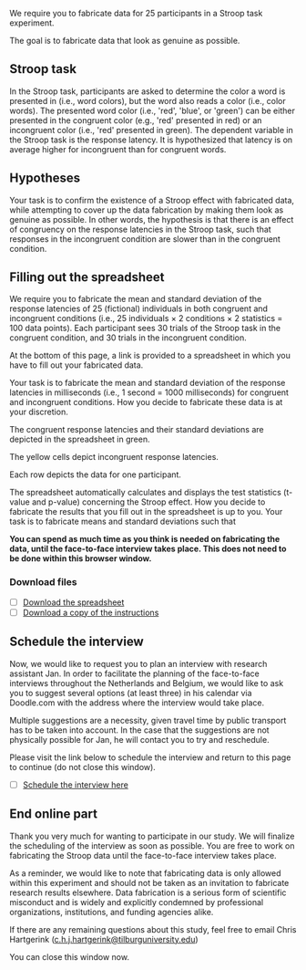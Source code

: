 We require you to fabricate data for 25 participants in a Stroop task experiment. 

The goal is to fabricate data that look as genuine as possible.
 
## Stroop task

In the Stroop task, participants are asked to determine the color a word is presented in (i.e., word colors), but the word also reads a color (i.e., color words). The presented word color (i.e., 'red', 'blue', or 'green') can be either presented in the congruent color (e.g., 'red' presented in red) or an incongruent color (i.e., 'red' presented in green). The dependent variable in the Stroop task is the response latency. It is hypothesized that latency is on average higher for incongruent than for congruent words.

## Hypotheses

Your task is to confirm the existence of a Stroop effect with fabricated data, while attempting to cover up the data fabrication by making them look as genuine as possible. In other words, the hypothesis is that there is an effect of congruency on the response latencies in the Stroop task, such that responses in the incongruent condition are slower than in the congruent condition.

## Filling out the spreadsheet

We require you to fabricate the mean and standard deviation of the response latencies of 25 (fictional) individuals in both congruent and incongruent conditions (i.e., 25 individuals × 2 conditions × 2 statistics = 100 data points). Each participant sees 30 trials of the Stroop task in the congruent condition, and 30 trials in the incongruent condition. 

At the bottom of this page, a link is provided to a spreadsheet in which you have to fill out your fabricated data. 

Your task is to fabricate the mean and standard deviation of the response latencies in milliseconds (i.e., 1 second = 1000 milliseconds) for congruent and incongruent conditions. How you decide to fabricate these data is at your discretion. 

The congruent response latencies and their standard deviations are depicted in the spreadsheet in green. 

The yellow cells depict incongruent response latencies. 

Each row depicts the data for one participant. 

The spreadsheet automatically calculates and displays the test statistics (t-value and p-value) concerning the Stroop effect. How you decide to fabricate the results that you fill out in the spreadsheet is up to you. Your task is to fabricate means and standard deviations such that

**You can spend as much time as you think is needed on fabricating the data, until the face-to-face interview takes place. This does not need to be done within this browser window.**

### Download files
<!-- This has to be on the same page as the "Filling out the spreadsheet" -->

 - [ ] [Download the spreadsheet](https://github.com/chartgerink/2015ori/raw/master/materials/study_02/templateUNLOCKED.xlsx)
 - [ ] [Download a copy of the instructions]()

<!-- Still need to make a PDF of the instructions -->

## Schedule the interview

Now, we would like to request you to plan an interview with research assistant Jan. In order to facilitate the planning of the face-to-face interviews throughout the Netherlands and Belgium, we would like to ask you to suggest several options (at least three) in his calendar via Doodle.com with the address where the interview would take place. 

Multiple suggestions are a necessity, given travel time by public transport has to be taken into account. In the case that the suggestions are not physically possible for Jan, he will contact you to try and reschedule.

Please visit the link below to schedule the interview and return to this page to continue (do not close this window).

 - [ ] [Schedule the interview here](http://doodle.com/jangvoelkel)

<!-- force response on this page -->

## End online part

Thank you very much for wanting to participate in our study. We will finalize the scheduling of the interview as soon as possible. You are free to work on fabricating the Stroop data until the face-to-face interview takes place.

As a reminder, we would like to note that fabricating data is only allowed within this experiment and should not be taken as an invitation to fabricate research results elsewhere. Data fabrication is a serious form of scientific misconduct and is widely and explicitly condemned by professional organizations, institutions, and funding agencies alike.

If there are any remaining questions about this study, feel free to email Chris Hartgerink ([c.h.j.hartgerink@tilburguniversity.edu](mailto:c.h.j.hartgerink@tilburguniversity.edu))

You can close this window now.
